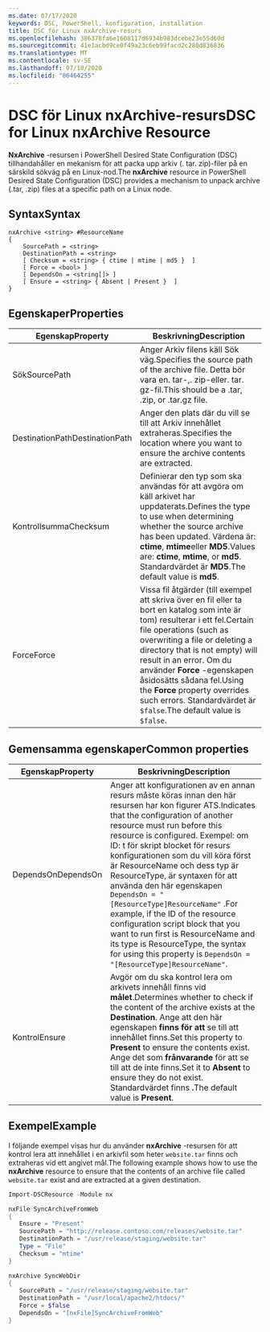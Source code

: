 ```yaml
---
ms.date: 07/17/2020
keywords: DSC, PowerShell, konfiguration, installation
title: DSC för Linux nxArchive-resurs
ms.openlocfilehash: 386378fa6e1608117d6934b983dcebe23e55d60d
ms.sourcegitcommit: 41e1acbd9ce0f49a23c6eb99facd2c280d836836
ms.translationtype: MT
ms.contentlocale: sv-SE
ms.lasthandoff: 07/18/2020
ms.locfileid: "86464255"
---
```

# <a name="dsc-for-linux-nxarchive-resource"></a><span data-ttu-id="afd9c-103">DSC för Linux nxArchive-resurs</span><span class="sxs-lookup"><span data-stu-id="afd9c-103">DSC for Linux nxArchive Resource</span></span>

<span data-ttu-id="afd9c-104">**NxArchive** -resursen i PowerShell Desired State Configuration (DSC) tillhandahåller en mekanism för att packa upp arkiv (. tar. zip)-filer på en särskild sökväg på en Linux-nod.</span><span class="sxs-lookup"><span data-stu-id="afd9c-104">The **nxArchive** resource in PowerShell Desired State Configuration (DSC) provides a mechanism to unpack archive (.tar, .zip) files at a specific path on a Linux node.</span></span>

## <a name="syntax"></a><span data-ttu-id="afd9c-105">Syntax</span><span class="sxs-lookup"><span data-stu-id="afd9c-105">Syntax</span></span>

```Syntax
nxArchive <string> #ResourceName
{
    SourcePath = <string>
    DestinationPath = <string>
    [ Checksum = <string> { ctime | mtime | md5 }  ]
    [ Force = <bool> ]
    [ DependsOn = <string[]> ]
    [ Ensure = <string> { Absent | Present }  ]
}
```

## <a name="properties"></a><span data-ttu-id="afd9c-106">Egenskaper</span><span class="sxs-lookup"><span data-stu-id="afd9c-106">Properties</span></span>

|<span data-ttu-id="afd9c-107">Egenskap</span><span class="sxs-lookup"><span data-stu-id="afd9c-107">Property</span></span> |<span data-ttu-id="afd9c-108">Beskrivning</span><span class="sxs-lookup"><span data-stu-id="afd9c-108">Description</span></span> |
|---|---|
|<span data-ttu-id="afd9c-109">Sök</span><span class="sxs-lookup"><span data-stu-id="afd9c-109">SourcePath</span></span> |<span data-ttu-id="afd9c-110">Anger Arkiv filens käll Sök väg.</span><span class="sxs-lookup"><span data-stu-id="afd9c-110">Specifies the source path of the archive file.</span></span> <span data-ttu-id="afd9c-111">Detta bör vara en. tar-,. zip-eller. tar. gz-fil.</span><span class="sxs-lookup"><span data-stu-id="afd9c-111">This should be a .tar, .zip, or .tar.gz file.</span></span> |
|<span data-ttu-id="afd9c-112">DestinationPath</span><span class="sxs-lookup"><span data-stu-id="afd9c-112">DestinationPath</span></span> |<span data-ttu-id="afd9c-113">Anger den plats där du vill se till att Arkiv innehållet extraheras.</span><span class="sxs-lookup"><span data-stu-id="afd9c-113">Specifies the location where you want to ensure the archive contents are extracted.</span></span> |
|<span data-ttu-id="afd9c-114">Kontrollsumma</span><span class="sxs-lookup"><span data-stu-id="afd9c-114">Checksum</span></span> |<span data-ttu-id="afd9c-115">Definierar den typ som ska användas för att avgöra om käll arkivet har uppdaterats.</span><span class="sxs-lookup"><span data-stu-id="afd9c-115">Defines the type to use when determining whether the source archive has been updated.</span></span> <span data-ttu-id="afd9c-116">Värdena är: **ctime**, **mtime**eller **MD5**.</span><span class="sxs-lookup"><span data-stu-id="afd9c-116">Values are: **ctime**, **mtime**, or **md5**.</span></span> <span data-ttu-id="afd9c-117">Standardvärdet är **MD5**.</span><span class="sxs-lookup"><span data-stu-id="afd9c-117">The default value is **md5**.</span></span> |
|<span data-ttu-id="afd9c-118">Force</span><span class="sxs-lookup"><span data-stu-id="afd9c-118">Force</span></span> |<span data-ttu-id="afd9c-119">Vissa fil åtgärder (till exempel att skriva över en fil eller ta bort en katalog som inte är tom) resulterar i ett fel.</span><span class="sxs-lookup"><span data-stu-id="afd9c-119">Certain file operations (such as overwriting a file or deleting a directory that is not empty) will result in an error.</span></span> <span data-ttu-id="afd9c-120">Om du använder **Force** -egenskapen åsidosätts sådana fel.</span><span class="sxs-lookup"><span data-stu-id="afd9c-120">Using the **Force** property overrides such errors.</span></span> <span data-ttu-id="afd9c-121">Standardvärdet är `$false`.</span><span class="sxs-lookup"><span data-stu-id="afd9c-121">The default value is `$false`.</span></span> |

## <a name="common-properties"></a><span data-ttu-id="afd9c-122">Gemensamma egenskaper</span><span class="sxs-lookup"><span data-stu-id="afd9c-122">Common properties</span></span>

|<span data-ttu-id="afd9c-123">Egenskap</span><span class="sxs-lookup"><span data-stu-id="afd9c-123">Property</span></span> |<span data-ttu-id="afd9c-124">Beskrivning</span><span class="sxs-lookup"><span data-stu-id="afd9c-124">Description</span></span> |
|---|---|
|<span data-ttu-id="afd9c-125">DependsOn</span><span class="sxs-lookup"><span data-stu-id="afd9c-125">DependsOn</span></span> |<span data-ttu-id="afd9c-126">Anger att konfigurationen av en annan resurs måste köras innan den här resursen har kon figurer ATS.</span><span class="sxs-lookup"><span data-stu-id="afd9c-126">Indicates that the configuration of another resource must run before this resource is configured.</span></span> <span data-ttu-id="afd9c-127">Exempel: om ID: t för skript blocket för resurs konfigurationen som du vill köra först är ResourceName och dess typ är ResourceType, är syntaxen för att använda den här egenskapen `DependsOn = "[ResourceType]ResourceName"` .</span><span class="sxs-lookup"><span data-stu-id="afd9c-127">For example, if the ID of the resource configuration script block that you want to run first is ResourceName and its type is ResourceType, the syntax for using this property is `DependsOn = "[ResourceType]ResourceName"`.</span></span> |
|<span data-ttu-id="afd9c-128">Kontrol</span><span class="sxs-lookup"><span data-stu-id="afd9c-128">Ensure</span></span> |<span data-ttu-id="afd9c-129">Avgör om du ska kontrol lera om arkivets innehåll finns vid **målet**.</span><span class="sxs-lookup"><span data-stu-id="afd9c-129">Determines whether to check if the content of the archive exists at the **Destination**.</span></span> <span data-ttu-id="afd9c-130">Ange att den här egenskapen **finns för att** se till att innehållet finns.</span><span class="sxs-lookup"><span data-stu-id="afd9c-130">Set this property to **Present** to ensure the contents exist.</span></span> <span data-ttu-id="afd9c-131">Ange det som **frånvarande** för att se till att de inte finns.</span><span class="sxs-lookup"><span data-stu-id="afd9c-131">Set it to **Absent** to ensure they do not exist.</span></span> <span data-ttu-id="afd9c-132">Standardvärdet finns **.**</span><span class="sxs-lookup"><span data-stu-id="afd9c-132">The default value is **Present**.</span></span> |

## <a name="example"></a><span data-ttu-id="afd9c-133">Exempel</span><span class="sxs-lookup"><span data-stu-id="afd9c-133">Example</span></span>

<span data-ttu-id="afd9c-134">I följande exempel visas hur du använder **nxArchive** -resursen för att kontrol lera att innehållet i en arkivfil som heter `website.tar` finns och extraheras vid ett angivet mål.</span><span class="sxs-lookup"><span data-stu-id="afd9c-134">The following example shows how to use the **nxArchive** resource to ensure that the contents of an archive file called `website.tar` exist and are extracted at a given destination.</span></span>

```powershell
Import-DSCResource -Module nx

nxFile SyncArchiveFromWeb
{
   Ensure = "Present"
   SourcePath = "http://release.contoso.com/releases/website.tar"
   DestinationPath = "/usr/release/staging/website.tar"
   Type = "File"
   Checksum = "mtime"
}

nxArchive SyncWebDir
{
   SourcePath = "/usr/release/staging/website.tar"
   DestinationPath = "/usr/local/apache2/htdocs/"
   Force = $false
   DependsOn = "[nxFile]SyncArchiveFromWeb"
}
```
